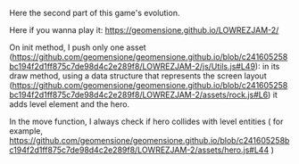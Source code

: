 Here the second part of this game's evolution.

Here if you wanna play it:
https://geomensione.github.io/LOWREZJAM-2/

On init method, I push only one asset (https://github.com/geomensione/geomensione.github.io/blob/c241605258bc194f2d1ff875c7de98d4c2e289f8/LOWREZJAM-2/js/Utils.js#L49): in its draw method, using a data structure that represents the screen layout (https://github.com/geomensione/geomensione.github.io/blob/c241605258bc194f2d1ff875c7de98d4c2e289f8/LOWREZJAM-2/assets/rock.js#L6) it adds level element and the hero.

In the move function, I always check if hero collides with level entities ( for example, https://github.com/geomensione/geomensione.github.io/blob/c241605258bc194f2d1ff875c7de98d4c2e289f8/LOWREZJAM-2/assets/hero.js#L44 )


